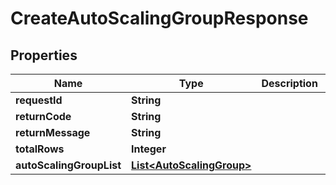 
# CreateAutoScalingGroupResponse

## Properties
Name | Type | Description | Notes
------------ | ------------- | ------------- | -------------
**requestId** | **String** |  |  [optional]
**returnCode** | **String** |  |  [optional]
**returnMessage** | **String** |  |  [optional]
**totalRows** | **Integer** |  |  [optional]
**autoScalingGroupList** | [**List&lt;AutoScalingGroup&gt;**](AutoScalingGroup.md) |  |  [optional]



